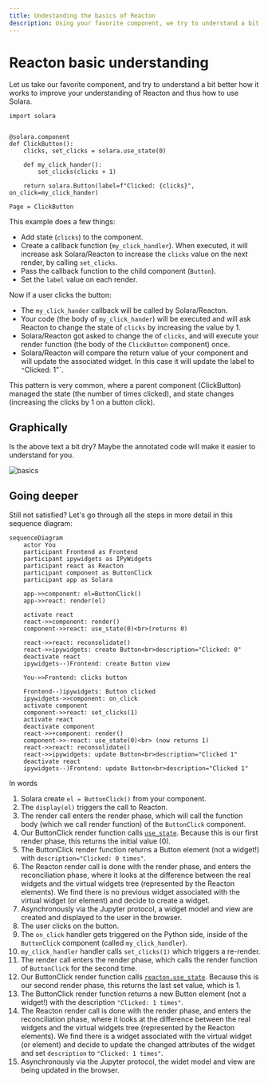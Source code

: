 ```yaml
---
title: Undestanding the basics of Reacton
description: Using your favorite component, we try to understand a bit better how it works to improve your understanding of Reacton and thus how to use Solara.
---
```

# Reacton basic understanding


Let us take our favorite component, and try to understand a bit better how it works to improve your understanding of Reacton and thus how to use Solara.


```solara
import solara


@solara.component
def ClickButton():
    clicks, set_clicks = solara.use_state(0)

    def my_click_hander():
        set_clicks(clicks + 1)

    return solara.Button(label=f"Clicked: {clicks}", on_click=my_click_hander)

Page = ClickButton
```

This example does a few things:

 * Add state (`clicks`) to the component.
 * Create a callback function (`my_click_handler`). When executed, it will increase ask Solara/Reacton to increase the `clicks` value on the next render, by calling `set_clicks`.
 * Pass the callback function to the child component (`Button`).
 * Set the `label` value on each render.

Now if a user clicks the button:

 * The `my_click_hander` callback will be called by Solara/Reacton.
 * Your code (the body of `my_click_hander`) will be executed and will ask Reacton to change the state of `clicks` by increasing the value by 1.
 * Solara/Reacton got asked to change the of `clicks`, and will execute your render function (the body of the `ClickButton` component) once.
 * Solara/Reacton will compare the return value of your component and will update the associated widget. In this case it will update the label to `"`Clicked: 1"`.

This pattern is very common, where a parent component (ClickButton) managed the state (the number of times clicked), and state changes (increasing the clicks by 1 on a button click).

## Graphically

Is the above text a bit dry? Maybe the annotated code will make it easier to understand for you.

![basics](https://dxhl76zpt6fap.cloudfront.net/public/docs/reacton-basics.webp)


## Going deeper


Still not satisfied? Let's go through all the steps in more detail in this sequence diagram:

```mermaid
sequenceDiagram
    actor You
    participant Frontend as Frontend
    participant ipywidgets as IPyWidgets
    participant react as Reacton
    participant component as ButtonClick
    participant app as Solara

    app->>component: el=ButtonClick()
    app->>react: render(el)

    activate react
    react->>component: render()
    component->>react: use_state(0)<br>(returns 0)

    react->>react: reconsolidate()
    react->>ipywidgets: create Button<br>description="Clicked: 0"
    deactivate react
    ipywidgets--)Frontend: create Button view

    You->>Frontend: clicks button

    Frontend--)ipywidgets: Button clicked
    ipywidgets->>component: on_click
    activate component
    component->>react: set_clicks(1)
    activate react
    deactivate component
    react->>+component: render()
    component->>-react: use_state(0)<br> (now returns 1)
    react->>react: reconsolidate()
    react->>ipywidgets: update Button<br>description="Clicked 1"
    deactivate react
    ipywidgets--)Frontend: update Button<br>description="Clicked 1"
```

In words

   1. Solara create `el = ButtonClick()` from your component.
   1. The `display(el)` triggers the call to Reacton.
   1. The render call enters the render phase, which will call the function body (which we call render function) of the `ButtonClick` component.
   1. Our ButtonClick render function calls [`use_state`](/documentation/api/hooks/use_state). Because this is our first render phase, this returns the initial value (0).
   1. The ButtonClick render function returns a Button element (not a widget!) with `description="Clicked: 0 times"`.
   1. The Reacton render call is done with the render phase, and enters the reconciliation phase, where it looks at the difference between the real widgets and the virtual widgets tree (represented by the Reacton elements). We find there is no previous widget associated with the virtual widget (or element) and decide to create a widget.
   1. Asynchronously via the Jupyter protocol, a widget model and view are created and displayed to the user in the browser.
   1. The user clicks on the button.
   1. The `on_click` handler gets triggered on the Python side, inside of the `ButtonClick` component (called `my_click_handler`).
   1. `my_click_handler` handler calls `set_clicks(1)` which triggers a re-render.
   1. The render call enters the render phase, which calls the render function of `ButtonClick` for the second time.
   1. Our ButtonClick render function calls [`reacton.use_state`](#use_state). Because this is our second render phase, this returns the last set value, which is 1.
   1. The ButtonClick render function returns a new Button element (not a widget!) with the description `"Clicked: 1 times"`.
   1. The Reacton render call is done with the render phase, and enters the reconciliation phase, where it looks at the difference between the real widgets and the virtual widgets tree (represented by the Reacton elements). We find there is a widget associated with the virtual widget (or element) and decide to update the changed attributes of the widget and set `description` to `"Clicked: 1 times"`.
   1. Asynchronously via the Jupyter protocol, the widet model and view are being updated in the browser.
